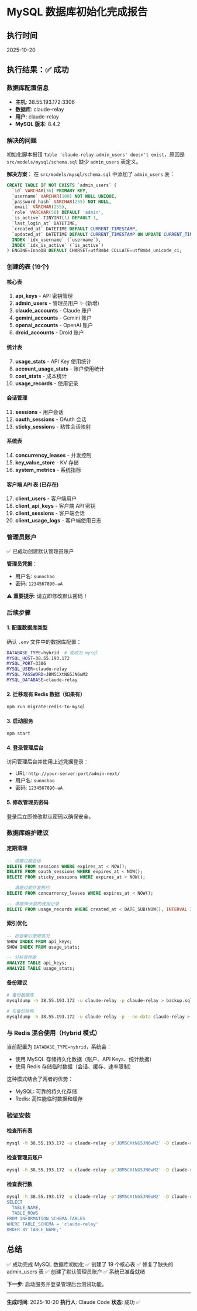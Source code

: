 # MySQL 数据库初始化完成报告

## 执行时间
2025-10-20

## 执行结果：✅ 成功

### 数据库配置信息
- **主机**: 38.55.193.172:3306
- **数据库**: claude-relay
- **用户**: claude-relay
- **MySQL 版本**: 8.4.2

### 解决的问题
初始化脚本报错 `Table 'claude-relay.admin_users' doesn't exist`，原因是 `src/models/mysql/schema.sql` 缺少 `admin_users` 表定义。

**解决方案**：
在 `src/models/mysql/schema.sql` 中添加了 `admin_users` 表：

```sql
CREATE TABLE IF NOT EXISTS `admin_users` (
  `id` VARCHAR(36) PRIMARY KEY,
  `username` VARCHAR(100) NOT NULL UNIQUE,
  `password_hash` VARCHAR(255) NOT NULL,
  `email` VARCHAR(255),
  `role` VARCHAR(50) DEFAULT 'admin',
  `is_active` TINYINT(1) DEFAULT 1,
  `last_login_at` DATETIME,
  `created_at` DATETIME DEFAULT CURRENT_TIMESTAMP,
  `updated_at` DATETIME DEFAULT CURRENT_TIMESTAMP ON UPDATE CURRENT_TIMESTAMP,
  INDEX `idx_username` (`username`),
  INDEX `idx_is_active` (`is_active`)
) ENGINE=InnoDB DEFAULT CHARSET=utf8mb4 COLLATE=utf8mb4_unicode_ci;
```

### 创建的表 (19个)

#### 核心表
1. **api_keys** - API 密钥管理
2. **admin_users** - 管理员用户 ✨ (新增)
3. **claude_accounts** - Claude 账户
4. **gemini_accounts** - Gemini 账户
5. **openai_accounts** - OpenAI 账户
6. **droid_accounts** - Droid 账户

#### 统计表
7. **usage_stats** - API Key 使用统计
8. **account_usage_stats** - 账户使用统计
9. **cost_stats** - 成本统计
10. **usage_records** - 使用记录

#### 会话管理
11. **sessions** - 用户会话
12. **oauth_sessions** - OAuth 会话
13. **sticky_sessions** - 粘性会话映射

#### 系统表
14. **concurrency_leases** - 并发控制
15. **key_value_store** - KV 存储
16. **system_metrics** - 系统指标

#### 客户端 API 表 (已存在)
17. **client_users** - 客户端用户
18. **client_api_keys** - 客户端 API 密钥
19. **client_sessions** - 客户端会话
20. **client_usage_logs** - 客户端使用日志

### 管理员账户
✅ 已成功创建默认管理员账户

**管理员凭据**：
- 用户名: `sunnchao`
- 密码: `1234567890-aA`

⚠️ **重要提示**: 请立即修改默认密码！

### 后续步骤

#### 1. 配置数据库类型
确认 `.env` 文件中的数据库配置：

```bash
DATABASE_TYPE=hybrid  # 或改为 mysql
MYSQL_HOST=38.55.193.172
MYSQL_PORT=3306
MYSQL_USER=claude-relay
MYSQL_PASSWORD=JBM5CXtNG5JN6wM2
MYSQL_DATABASE=claude-relay
```

#### 2. 迁移现有 Redis 数据（如果有）
```bash
npm run migrate:redis-to-mysql
```

#### 3. 启动服务
```bash
npm start
```

#### 4. 登录管理后台
访问管理后台并使用上述凭据登录：
- URL: `http://your-server:port/admin-next/`
- 用户名: `sunnchao`
- 密码: `1234567890-aA`

#### 5. 修改管理员密码
登录后立即修改默认密码以确保安全。

### 数据库维护建议

#### 定期清理
```sql
-- 清理过期会话
DELETE FROM sessions WHERE expires_at < NOW();
DELETE FROM oauth_sessions WHERE expires_at < NOW();
DELETE FROM sticky_sessions WHERE expires_at < NOW();

-- 清理过期并发租约
DELETE FROM concurrency_leases WHERE expires_at < NOW();

-- 清理30天前的使用记录
DELETE FROM usage_records WHERE created_at < DATE_SUB(NOW(), INTERVAL 30 DAY);
```

#### 索引优化
```sql
-- 检查索引使用情况
SHOW INDEX FROM api_keys;
SHOW INDEX FROM usage_stats;

-- 分析表性能
ANALYZE TABLE api_keys;
ANALYZE TABLE usage_stats;
```

#### 备份建议
```bash
# 备份数据库
mysqldump -h 38.55.193.172 -u claude-relay -p claude-relay > backup.sql

# 仅备份结构
mysqldump -h 38.55.193.172 -u claude-relay -p --no-data claude-relay > schema.sql
```

### 与 Redis 混合使用（Hybrid 模式）

当前配置为 `DATABASE_TYPE=hybrid`，系统会：
- 使用 MySQL 存储持久化数据（账户、API Keys、统计数据）
- 使用 Redis 存储临时数据（会话、缓存、速率限制）

这种模式结合了两者的优势：
- MySQL: 可靠的持久化存储
- Redis: 高性能临时数据和缓存

### 验证安装

#### 检查所有表
```bash
mysql -h 38.55.193.172 -u claude-relay -p'JBM5CXtNG5JN6wM2' -D claude-relay -e "SHOW TABLES;"
```

#### 检查管理员账户
```bash
mysql -h 38.55.193.172 -u claude-relay -p'JBM5CXtNG5JN6wM2' -D claude-relay -e "SELECT id, username, role, is_active, created_at FROM admin_users;"
```

#### 检查表行数
```bash
mysql -h 38.55.193.172 -u claude-relay -p'JBM5CXtNG5JN6wM2' -D claude-relay -e "
SELECT
  TABLE_NAME,
  TABLE_ROWS
FROM INFORMATION_SCHEMA.TABLES
WHERE TABLE_SCHEMA = 'claude-relay'
ORDER BY TABLE_NAME;"
```

## 总结

✅ 成功完成 MySQL 数据库初始化
✅ 创建了 19 个核心表
✅ 修复了缺失的 admin_users 表
✅ 创建了默认管理员账户
✅ 系统已准备就绪

**下一步**: 启动服务并登录管理后台测试功能。

---

**生成时间**: 2025-10-20
**执行人**: Claude Code
**状态**: 成功 ✅
